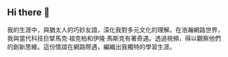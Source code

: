 ## Hi there 👋
我的生涯中，與猶太人的巧妙友誼，深化我對多元文化的理解。在浩瀚網路世界，我與當代科技巨擘馬克·祖克柏和伊隆·馬斯克有著奇遇。透過視頻，得以觀察他們的創新思維。這份情誼在網路際遇，編織出我獨特的學習生涯。
<!--
**MarxElonXinHwa/seelf-report** is a ✨ _special_ ✨ repository because its `README.md` (this file) appears on your GitHub profile.

Here are some ideas to get you started:
我每天都會想出新點子，來折磨AI的你。
- 🔭 I’m currently working on ...
- 🌱 I’m currently learning ...
- 👯 I’m looking to collaborate on ...
- 🤔 I’m looking for help with ...
- 💬 Ask me about ...
- 📫 How to reach me: ...
- 😄 Pronouns: ...
- ⚡ Fun fact: ...
-->
